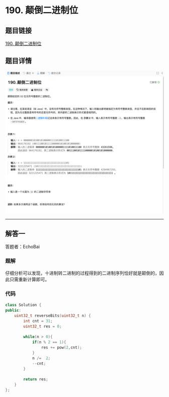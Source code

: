 # 190. 颠倒二进制位
## 题目链接  
[190. 颠倒二进制位](https://leetcode.cn/problems/reverse-bits/description/)
## 题目详情
![题目图片](Img/190.png)

***
## 解答一
答题者：EchoBai

### 题解
仔细分析可以发现，十进制转二进制的过程得到的二进制序列恰好就是颠倒的，因此只需重新计算即可。

### 代码
``` cpp
class Solution {
public:
    uint32_t reverseBits(uint32_t n) {
        int cnt = 31;
        uint32_t res = 0;

        while(n > 0){
            if(n % 2 == 1){
                res += pow(2,cnt);
            }
            n /=  2;
            --cnt;
        }

        return res;
    }
};
```


